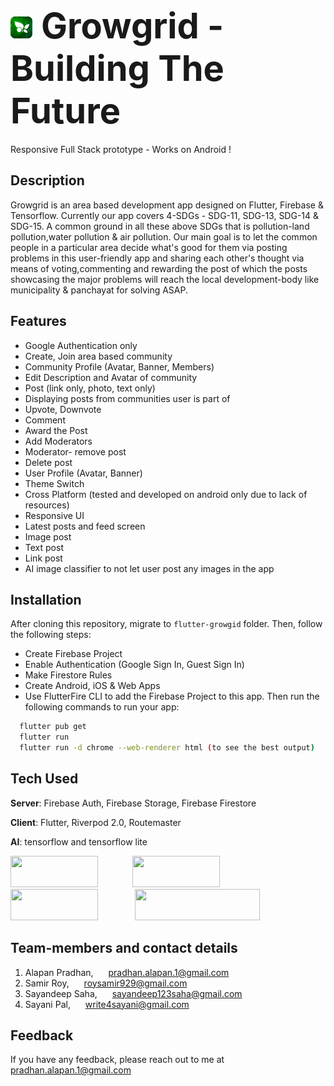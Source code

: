 # <img src="assets\images\logo.png" width="35" height ="35">&ensp;<span style="font-size:2em">Growgrid - Building The Future</span>

Responsive Full Stack prototype - Works on Android ! 

## Description
Growgrid is an area based development app designed on Flutter, Firebase & Tensorflow. Currently our app covers 4-SDGs - SDG-11, SDG-13, SDG-14 & SDG-15. A common ground in all these above SDGs that is pollution-land pollution,water pollution & air pollution. Our main goal is to let the common people in a particular area decide what's good for them via posting problems in this user-friendly app and sharing each other's thought via means of voting,commenting and rewarding the post of which the posts showcasing the major problems will reach the local development-body like municipality & panchayat for solving ASAP.

## Features
- Google Authentication only
- Create, Join area based community
- Community Profile (Avatar, Banner, Members) 
- Edit Description and Avatar of community
- Post (link only, photo, text only) 
- Displaying posts from communities user is part of
- Upvote, Downvote
- Comment
- Award the Post
- Add Moderators
- Moderator- remove post
- Delete post
- User Profile (Avatar, Banner) 
- Theme Switch
- Cross Platform (tested and developed on android only due to lack of resources)
- Responsive UI
- Latest posts and feed screen
- Image post
- Text post
- Link post
- AI image classifier to not let user post any images in the app


## Installation
After cloning this repository, migrate to ```flutter-growgid``` folder. Then, follow the following steps:
- Create Firebase Project
- Enable Authentication (Google Sign In, Guest Sign In)
- Make Firestore Rules
- Create Android, iOS & Web Apps
- Use FlutterFire CLI to add the Firebase Project to this app.
Then run the following commands to run your app:
```bash
  flutter pub get
  flutter run
  flutter run -d chrome --web-renderer html (to see the best output)
```

## Tech Used
**Server**: Firebase Auth, Firebase Storage, Firebase Firestore

**Client**: Flutter, Riverpod 2.0, Routemaster

**AI**: tensorflow and tensorflow lite


<img src="https://white.logodownload.org/wp-content/uploads/2020/11/google-white-logo.png" width="140" height="50">&nbsp;&nbsp;&nbsp;&nbsp;&nbsp;&nbsp;&nbsp;&nbsp;&nbsp;&nbsp;&nbsp;&nbsp;&nbsp;&nbsp;<img src="https://firebase.google.com/static/downloads/brand-guidelines/PNG/logo-built_knockout.png" width="140" height="50"> &nbsp;&nbsp;&nbsp;&nbsp;&nbsp;&nbsp;&nbsp;&nbsp;&nbsp;&nbsp;&nbsp;&nbsp;<img src="https://storage.googleapis.com/cms-storage-bucket/a73a8b28b53d8d01cf76.png" width="140" height="50">
&nbsp;&nbsp;&nbsp;&nbsp;&nbsp;&nbsp;&nbsp;&nbsp;&nbsp;&nbsp;&nbsp;&nbsp;&nbsp;&nbsp;<img src="https://www.quintagroup.com/blog/blog-images/machine-learning-libraries/tensorflow.png/@@images/7a11b0b0-f7b3-4c57-b79b-7ec4e27ff193.png" width="200" height="50"> 



## Team-members and contact details
1. Alapan Pradhan,  <img src="https://mailmeteor.com/logos/assets/PNG/Gmail_Logo_512px.png" width="16" height="11"> pradhan.alapan.1@gmail.com
2. Samir Roy,  <img src="https://mailmeteor.com/logos/assets/PNG/Gmail_Logo_512px.png" width="16" height="11">  roysamir929@gmail.com
3. Sayandeep Saha,  <img src="https://mailmeteor.com/logos/assets/PNG/Gmail_Logo_512px.png" width="16" height="11">  sayandeep123saha@gmail.com
4. Sayani Pal,  <img src="https://mailmeteor.com/logos/assets/PNG/Gmail_Logo_512px.png" width="16" height="11">  write4sayani@gmail.com



## Feedback
If you have any feedback, please reach out to me at <img src="https://mailmeteor.com/logos/assets/PNG/Gmail_Logo_512px.png" width="16" height="11"> pradhan.alapan.1@gmail.com
